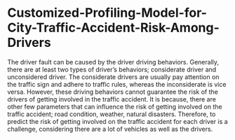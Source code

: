 # Customized-Profiling-Model-for-City-Traffic-Accident-Risk-Among-Drivers

The driver fault can be caused by the driver driving behaviors. Generally, there are at least two types of driver’s behaviors; considerate driver and unconsidered driver. The considerate drivers are usually pay attention on the traffic sign and adhere to traffic rules, whereas the inconsiderate is vice versa. However, these driving behaviors cannot guarantee the risk of the drivers of getting involved in the traffic accident. It is because, there are other few parameters that can influence the risk of getting involved on the traffic accident; road condition, weather, natural disasters. Therefore, to predict the risk of getting involved on the traffic accident for each driver is a challenge, considering there are a lot of vehicles as well as the drivers. 
